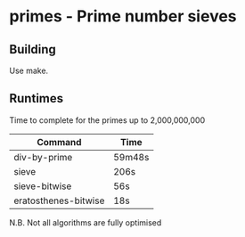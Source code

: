 # primes - Prime number sieves

## Building

Use make.

## Runtimes

Time to complete for the primes up to 2,000,000,000

| Command | Time |
| ------- | ---- |
| div-by-prime | 59m48s |
| sieve | 206s |
| sieve-bitwise | 56s |
| eratosthenes-bitwise | 18s |

N.B. Not all algorithms are fully optimised
